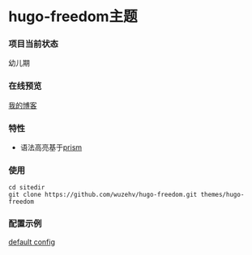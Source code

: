 # hugo-freedom主题

### 项目当前状态
幼儿期

### 在线预览
[我的博客](https://liangjun.work)

### 特性
* 语法高亮基于[prism](https://prismjs.com/)

### 使用
```
cd sitedir
git clone https://github.com/wuzehv/hugo-freedom.git themes/hugo-freedom
```

### 配置示例
<a href="/config.example.toml">default config</a>
